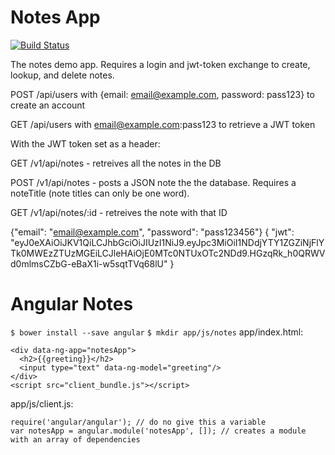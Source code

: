 Notes App
==============================
[![Build Status](https://travis-ci.org/crenwick/sea-b24-notes.svg?branch=master)](https://travis-ci.org/crenwick/sea-b24-notes)

The notes demo app. Requires a login and jwt-token exchange to create, lookup, and delete notes.

POST /api/users with {email: email@example.com, password: pass123} to create an account

GET /api/users with email@example.com:pass123 to retrieve a JWT token

With the JWT token set as a header:

GET /v1/api/notes - retreives all the notes in the DB

POST /v1/api/notes - posts a JSON note the the database. Requires a noteTitle (note titles can only be one word).

GET /v1/api/notes/:id - retreives the note with that ID

{"email": "email@example.com", "password": "pass123456"}
{
    "jwt": "eyJ0eXAiOiJKV1QiLCJhbGciOiJIUzI1NiJ9.eyJpc3MiOiI1NDdjYTY1ZGZiNjFlYTk0MWEzZTUzMGEiLCJleHAiOjE0MTc0NTUxOTc2NDd9.HGzqRk_h0QRWVd0mlmsCZbG-eBaX1i-w5sqtTVq68lU"
}

Angular Notes
==============

`$ bower install --save angular`
`$ mkdir app/js/notes`
app/index.html:
```
<div data-ng-app="notesApp">
  <h2>{{greeting}}</h2>
  <input type="text" data-ng-model="greeting"/>
</div>
<script src="client_bundle.js"></script>
```

app/js/client.js:
```
require('angular/angular'); // do no give this a variable
var notesApp = angular.module('notesApp', []); // creates a module with an array of dependencies
```